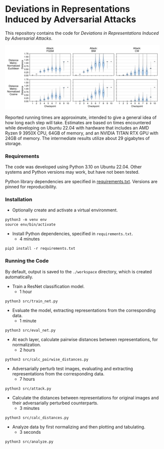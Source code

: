 # Deviations in Representations Induced by Adversarial Attacks

This repository contains the code for *Deviations in Representations Induced by Adversarial
Attacks*.

<div align="center">
  <img src="https://github.com/dstein64/media/blob/main/adv-deviations/plot.svg?raw=true" width="720"/>
</div>

Reported running times are approximate, intended to give a general idea of how long each step will
take. Estimates are based on times encountered while developing on Ubuntu 22.04 with hardware that
includes an AMD Ryzen 9 3950X CPU, 64GB of memory, and an NVIDIA TITAN RTX GPU with 24GB of memory.
The intermediate results utilize about 29 gigabytes of storage.

### Requirements

The code was developed using Python 3.10 on Ubuntu 22.04. Other systems and Python versions may
work, but have not been tested.

Python library dependencies are specified in [requirements.txt](requirements.txt). Versions are
pinned for reproducibility.

### Installation

- Optionally create and activate a virtual environment.

```shell
python3 -m venv env
source env/bin/activate
```

- Install Python dependencies, specified in `requirements.txt`.
  * 4 minutes

```shell
pip3 install -r requirements.txt
```

### Running the Code

By default, output is saved to the `./workspace` directory, which is created automatically.

- Train a ResNet classification model.
  * 1 hour

```shell
python3 src/train_net.py
```

- Evaluate the model, extracting representations from the corresponding data.
  * 1 minute

```shell
python3 src/eval_net.py
```

- At each layer, calculate pairwise distances between representations, for normalization.
  * 2 hours

```shell
python3 src/calc_pairwise_distances.py
```

- Adversarially perturb test images, evaluating and extracting representations from the
  corresponding data.
  * 7 hours

```shell
python3 src/attack.py
```

- Calculate the distances between representations for original images and their adversarially
  perturbed counterparts.
  * 3 minutes

```shell
python3 src/calc_distances.py
```

- Analyze data by first normalizing and then plotting and tabulating.
  * 3 seconds

```shell
python3 src/analyze.py
```

